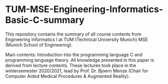 # TUM-MSE-Engineering-Informatics-Basic-C-summary
This repository contains the summary of all course contents from Engineering Informatics I at TUM (Technical University Munich) MSE (Munich School of Engineering).

Main contents: Introduction into the programming language C and programming language theory. 
All knowledge presented in this paper is derived from lecture contents. These lectures took place in the wintersemester 2020/2021, lead by Prof. Dr. Bjoern Menze 
(Chair for Computer Aided Medical Procedures & Augmented Reality).

